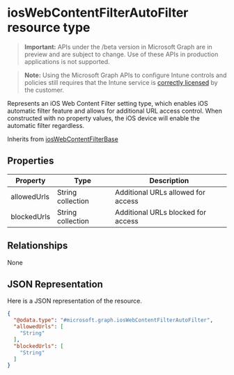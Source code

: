 ﻿# iosWebContentFilterAutoFilter resource type

> **Important:** APIs under the /beta version in Microsoft Graph are in preview and are subject to change. Use of these APIs in production applications is not supported.

> **Note:** Using the Microsoft Graph APIs to configure Intune controls and policies still requires that the Intune service is [correctly licensed](https://go.microsoft.com/fwlink/?linkid=839381) by the customer.

Represents an iOS Web Content Filter setting type, which enables iOS automatic filter feature and allows for additional URL access control. When constructed with no property values, the iOS device will enable the automatic filter regardless.

Inherits from [iosWebContentFilterBase](../resources/intune_deviceconfig_ioswebcontentfilterbase.md)

## Properties
|Property|Type|Description|
|---|---|---|
|allowedUrls|String collection|Additional URLs allowed for access|
|blockedUrls|String collection|Additional URLs blocked for access|

## Relationships
None
## JSON Representation
Here is a JSON representation of the resource.
<!-- {
  "blockType": "resource",
  "keyProperty": "id",
  "@odata.type": "microsoft.graph.iosWebContentFilterAutoFilter"
}
-->
```json
{
  "@odata.type": "#microsoft.graph.iosWebContentFilterAutoFilter",
  "allowedUrls": [
    "String"
  ],
  "blockedUrls": [
    "String"
  ]
}
```



